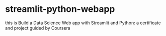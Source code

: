 # streamlit-python-webapp
this is Build a Data Science Web app with Streamlit and Python: a certificate and project guided by Coursera
